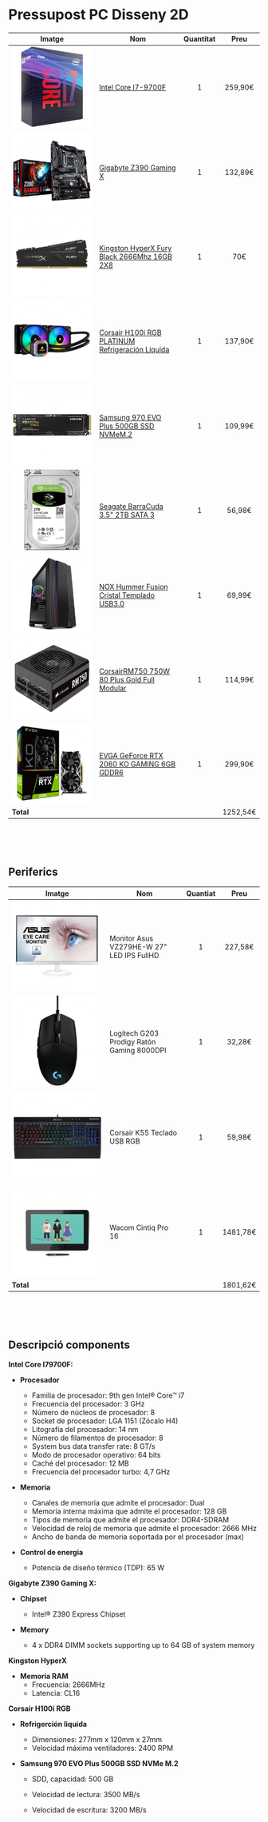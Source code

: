 <link rel="stylesheet" href="css/style.css">

# Pressupost PC Disseny 2D




| Imatge | Nom  | Quantitat | Preu   |
| ------- | ------- |:-------:|:-------:|
| ![Intel Core I7](img/i7.jpg)| [Intel Core I7-9700F](https://www.pccomponentes.com/intel-core-i7-9700f-3ghz) | 1 |259,90€ |
| ![Gygabyte](img/z390.jpg )| [Gigabyte Z390 Gaming X](https://www.pccomponentes.com/gigabyte-z390-gaming-x) | 1 | 132,89€ |
| ![Kingston](img/ram.jpg )| [Kingston HyperX Fury Black 2666Mhz 16GB 2X8](https://www.pccomponentes.com/kingston-hyperx-fury-black-16gb-ddr4-2666mhz-pc-21300-2x8gb-cl16) | 1 | 70€ |
| ![Corsair](img/ref.jpg)| [Corsair H100i RGB PLATINUM Refrigeración Líquida](https://www.pccomponentes.com/corsair-h100i-rgb-platinum-kit-de-refrigeracion-liquida) | 1 | 137,90€ |
| ![Samsung](img/m2.jpg)| [Samsung 970 EVO Plus 500GB SSD NVMeM.2](https://www.pccomponentes.com/samsung-970-evo-plus-500gb-ssd-nvme-m2) | 1 | 109,99€ |
| ![Segate](img/hdd.jpg)| [Seagate BarraCuda 3.5" 2TB SATA 3](https://www.pccomponentes.com/seagate-barracuda-35-2tb-sata-3) | 1 | 56,98€ |
| ![NOX](img/torre.jpg)| [NOX Hummer Fusion Cristal Templado USB3.0](https://www.pccomponentes.com/nox-hummer-fusion-cristal-templado-usb-30) | 1 | 69,99€ |
| ![Corsair](img/font.jpg)| [CorsairRM750 750W 80 Plus Gold Full Modular](https://www.pccomponentes.com/corsair-rm750-750w-80-plus-gold-full-modular) | 1 | 114,99€ |
| ![EVGA](img/gpu.jpg )| [EVGA GeForce RTX 2060 KO GAMING 6GB GDDR6](https://www.pccomponentes.com/evga-geforce-rtx-2060-ko-gaming-6gb-gddr6) | 1 | 299,90€ |
| **Total**  |         |        | 1252,54€ |

<br><br><br>

## Periferics

| Imatge | Nom | Quantiat | Preu|
| ------ |----|:--------:|:---:|
| ![Intel Core I7](img/monitor.jpg) | Monitor Asus VZ279HE-W 27" LED IPS FullHD | 1 | 227,58€|
| ![Intel Core I7](img/raton.jpg) | Logitech G203 Prodigy Ratón Gaming 8000DPI| 1| 32,28€|
| ![Intel Core I7](img/teclat.jpg) | Corsair K55 Teclado USB RGB| 1|59,98€|
| ![Intel Core I7](img/tableta.jpg) | Wacom Cintiq Pro 16| 1|1481,78€|
| **Total** |        |        |1801,62€|
<br><br><br>
## Descripció components

**Intel Core I79700F:** <br>
* **Procesador**
  * Familia de procesador: 9th gen Intel® Core™ i7
  * Frecuencia del procesador: 3 GHz
  * Número de núcleos de procesador: 8
  * Socket de procesador: LGA 1151 (Zócalo H4)
  * Litografía del procesador: 14 nm
  * Número de filamentos de procesador: 8
  * System bus data transfer rate: 8 GT/s
  * Modo de procesador operativo: 64 bits
  * Caché del procesador: 12 MB
  * Frecuencia del procesador turbo: 4,7 GHz <br>

* **Memoria**
  * Canales de memoria que admite el procesador: Dual
  * Memoria interna máxima que admite el procesador: 128 GB
  * Tipos de memoria que admite el procesador: DDR4-SDRAM
  * Velocidad de reloj de memoria que admite el procesador: 2666 MHz
  * Ancho de banda de memoria soportada por el procesador (max) <br>
* **Control de energia**
   * Potencia de diseño térmico (TDP): 65 W


**Gigabyte Z390 Gaming X:** 

 * **Chipset**

   * Intel® Z390 Express Chipset

* **Memory**

   * 4 x DDR4 DIMM sockets supporting up to 64 GB of system memory

**Kingston HyperX**
* **Memoria RAM**
  * Frecuencia: 2666MHz
  * Latencia: CL16

**Corsair H100i RGB**
* **Refrigerción liquida** 
  * Dimensiones: 277mm x 120mm x 27mm
  * Velocidad máxima ventiladores: 2400 RPM

* **Samsung 970 EVO Plus 500GB SSD NVMe M.2**
   * SDD, capacidad: 500 GB

    

   * Velocidad de lectura: 3500 MB/s

   * Velocidad de escritura: 3200 MB/s



    
